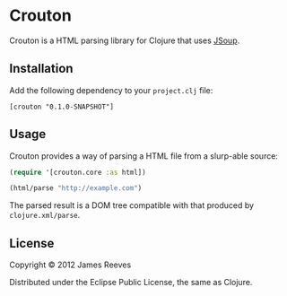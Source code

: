 # Crouton

Crouton is a HTML parsing library for Clojure that uses [JSoup][1].

[1]: http://jsoup.org/

## Installation

Add the following dependency to your `project.clj` file:

    [crouton "0.1.0-SNAPSHOT"]

## Usage

Crouton provides a way of parsing a HTML file from a slurp-able
source:

```clojure
(require '[crouton.core :as html])

(html/parse "http://example.com")
```

The parsed result is a DOM tree compatible with that produced by
`clojure.xml/parse`.

## License

Copyright © 2012 James Reeves

Distributed under the Eclipse Public License, the same as Clojure.
